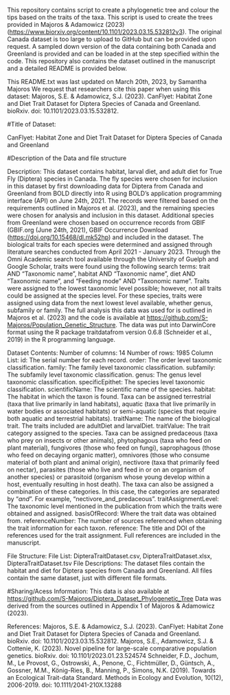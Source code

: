This repository contains script to create a phylogenetic tree and colour the tips based on the traits of the taxa. This script is used to create the trees provided in Majoros & Adamowicz (2023) (https://www.biorxiv.org/content/10.1101/2023.03.15.532812v3). The original Canada dataset is too large to upload to GitHub but can be provided upon request. A sampled down version of the data containing both Canada and Greenland is provided and can be loaded in at the step specified within the code. 
This repository also contains the dataset outlined in the manuscript and a detailed README is provided below.  


This README.txt was last updated on March 20th, 2023, by Samantha Majoros
We request that researchers cite this paper when using this dataset: 
Majoros, S.E. & Adamowicz, S.J. (2023). CanFlyet: Habitat Zone and Diet Trait Dataset for Diptera Species of Canada and Greenland. bioRxiv. doi: 10.1101/2023.03.15.532812. 

#Title of Dataset: 

CanFlyet: Habitat Zone and Diet Trait Dataset for Diptera Species of Canada and Greenland

#Description of the Data and file structure

Description: This dataset contains habitat, larval diet, and adult diet for True Fly (Diptera) species in Canada. The fly species were chosen for inclusion in this dataset by first downloading data for Diptera from Canada and Greenland from BOLD directly into R using BOLD’s application programming interface (API) on June 24th, 2021. The records were filtered based on the requirements outlined in Majoros et al. (2023), and the remaining species were chosen for analysis and inclusion in this dataset. Additional species from Greenland were chosen based on occurrence records from GBIF (GBIF.org (June 24th, 2021), GBIF Occurrence Download (https://doi.org/10.15468/dl.mk52hp) and included in the dataset. The biological traits for each species were determined and assigned through literature searches conducted from April 2021 - January 2023. Through the Omni Academic search tool available through the University of Guelph and Google Scholar, traits were found using the following search terms: trait AND “Taxonomic name”, habitat AND “Taxonomic name”, diet AND “Taxonomic name”, and “Feeding mode” AND “Taxonomic name”. Traits were assigned to the lowest taxonomic level possible; however, not all traits could be assigned at the species level. For these species, traits were assigned using data from the next lowest level available, whether genus, subfamily or family. The full analysis this data was used for is outlined in Majoros et al. (2023) and the code is available at https://github.com/S-Majoros/Population_Genetic_Structure. The data was put into DarwinCore format using the R package traitdatafrom version 0.6.8 (Schneider et al., 2019) in the R programming language. 

Dataset Contents: 
Number of columns: 14
Number of rows: 1985
Column List:
id: The serial number for each record.
order: The order level taxonomic classification.
family: The family level taxonomic classification.
subfamily: The subfamily level taxonomic classification.
genus: The genus level taxonomic classification. 
specificEpithet: The species level taxonomic classification. 
scientificName: The scientific name of the species.
habitat: The habitat in which the taxon is found. Taxa can be assigned terrestrial (taxa that live primarily in land habitats), aquatic (taxa that live primarily in water bodies or associated habitats) or semi-aquatic (species that require both aquatic and terrestrial habitats).
traitName: The name of the biological trait. The traits included are adultDiet and larvalDiet.
traitValue: The trait category assigned to the species. Taxa can be assigned predaceous (taxa who prey on insects or other animals), phytophagous (taxa who feed on plant material), fungivores (those who feed on fungi), saprophagous (those who feed on decaying organic matter), omnivores (those who consume material of both plant and animal origin), nectivore (taxa that primarily feed on nectar), parasites (those who live and feed in or on an organism of another species) or parasitoid (organism whose young develop within a host, eventually resulting in host death). The taxa can also be assigned a combination of these categories. In this case, the categories are separated by “_and_”. For example, “nectivore_and_predaceous”.
traitAssignmentLevel: The taxonomic level mentioned in the publication from which the traits were obtained and assigned. 
basisOfRecord: Where the trait data was obtained from.
referenceNumber: The number of sources referenced when obtaining the trait information for each taxon. 
reference: The title and DOI of the references used for the trait assignment. Full references are included in the manuscript. 

File Structure:
File List: DipteraTraitDataset.csv, DipteraTraitDataset.xlsx, DipteraTraitDataset.tsv
File Descriptions: The dataset files contain the habitat and diet for Diptera species from Canada and Greenland. All files contain the same dataset, just with different file formats.

#Sharing/Acess Information:
This data is also available at https://github.com/S-Majoros/Diptera_Dataset_Phylogenetic_Tree 
Data was derived from the sources outlined in Appendix 1 of Majoros & Adamowicz (2023).

References: 
Majoros, S.E. & Adamowicz, S.J. (2023). CanFlyet: Habitat Zone and Diet Trait Dataset for Diptera Species of Canada and Greenland. bioRxiv. doi: 10.1101/2023.03.15.532812. 
Majoros, S.E., Adamowicz, S.J. & Cottenie, K. (2023). Novel pipeline for large-scale comparative population genetics. bioRxiv. doi: 10.1101/2023.01.23.524574
Schneider,  F.D., Jochum, M., Le Provost, G., Ostrowski, A., Penone, C., Fichtmüller, D., Güntsch, A., Gossner, M.M., König-Ries, B., Manning, P., Simons, N.K. (2019). Towards an Ecological Trait-data Standard. Methods in Ecology and Evolution, 10(12), 2006-2019. doi: 10.1111/2041-210X.13288

